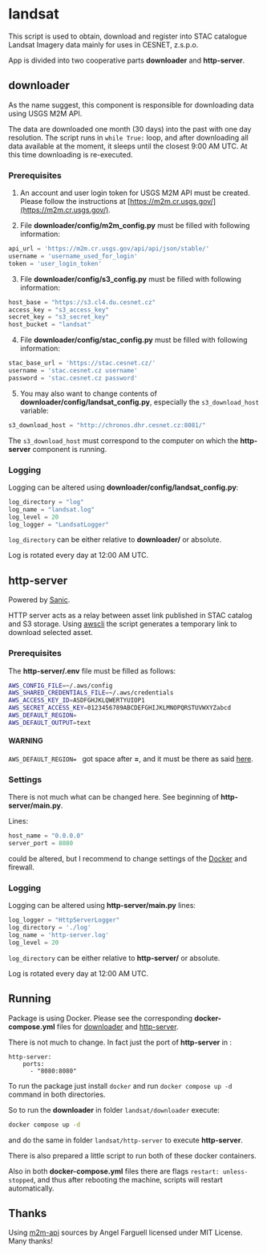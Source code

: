 # landsat

This script is used to obtain, download and register into STAC catalogue Landsat
Imagery data mainly for uses in CESNET, z.s.p.o.

App is divided into two cooperative parts **downloader** and **http-server**.

## downloader

As the name suggest, this component is responsible for downloading data using USGS M2M API.

The data are downloaded one month (30 days) into the past with one day resolution.
The script runs in `while True:` loop, and after downloading all data available at the moment,
it sleeps until the closest 9:00 AM UTC. At this time downloading is re-executed.

### Prerequisites

1) An account and user login token for USGS M2M API must be created.
   Please follow the instructions at [https://m2m.cr.usgs.gov/](https://m2m.cr.usgs.gov/).

2) File **downloader/config/m2m_config.py** must be filled with following information:

```python
api_url = 'https://m2m.cr.usgs.gov/api/api/json/stable/'
username = 'username_used_for_login'
token = 'user_login_token'
```

3) File **downloader/config/s3_config.py** must be filled with following information:

```python
host_base = "https://s3.cl4.du.cesnet.cz"
access_key = "s3_access_key"
secret_key = "s3_secret_key"
host_bucket = "landsat"
```

4) File **downloader/config/stac_config.py** must be filled with following information:

```python
stac_base_url = 'https://stac.cesnet.cz/'
username = 'stac.cesnet.cz username'
password = 'stac.cesnet.cz password'
```

5) You may also want to change contents of **downloader/config/landsat_config.py**, especially
   the `s3_download_host` variable:

```python
s3_download_host = "http://chronos.dhr.cesnet.cz:8081/"
```

The `s3_download_host` must correspond to the computer on which the **http-server** component
is running.

### Logging

Logging can be altered using **downloader/config/landsat_config.py**:

```python
log_directory = "log"
log_name = "landsat.log"
log_level = 20
log_logger = "LandsatLogger"
```

`log_directory` can be either relative to **downloader/** or absolute.

Log is rotated every day at 12:00 AM UTC.

## http-server

Powered by [Sanic](https://sanic.dev/en/).

HTTP server acts as a relay between asset link published in STAC catalog and S3 storage.
Using [awscli](https://du.cesnet.cz/cs/navody/object_storage/cesnet_s3_url_share) the script
generates a temporary link to download selected asset.

### Prerequisites

The **http-server/.env** file must be filled as follows:

```bash
AWS_CONFIG_FILE=~/.aws/config
AWS_SHARED_CREDENTIALS_FILE=~/.aws/credentials
AWS_ACCESS_KEY_ID=ASDFGHJKLQWERTYUIOP1
AWS_SECRET_ACCESS_KEY=0123456789ABCDEFGHIJKLMNOPQRSTUVWXYZabcd
AWS_DEFAULT_REGION= 
AWS_DEFAULT_OUTPUT=text
```

#### WARNING

`AWS_DEFAULT_REGION= ` got space after **=**, and it must be there as
said [here](https://du.cesnet.cz/cs/navody/object_storage/awscli/start).

### Settings

There is not much what can be changed here. See beginning of **http-server/main.py**.

Lines:

```python
host_name = "0.0.0.0"
server_port = 8080
```

could be altered, but I recommend to change settings of the [Docker](#Running) and firewall.

### Logging

Logging can be altered using **http-server/main.py** lines:

```python
log_logger = "HttpServerLogger"
log_directory = './log'
log_name = 'http-server.log'
log_level = 20
```

`log_directory` can be either relative to **http-server/** or absolute.

Log is rotated every day at 12:00 AM UTC.

## Running

Package is using Docker. Please see the corresponding **docker-compose.yml** files for [downloader](#downloader) 
and [http-server](#http-server).

There is not much to change. In fact just the port of **http-server** in :

```docker
http-server:
    ports:
      - "8080:8080"
```

To run the package just install `docker` and run `docker compose up -d` command in both directories.

So to run the **downloader** in folder `landsat/downloader` execute:
```bash
docker compose up -d
```

and do the same in folder `landsat/http-server` to execute **http-server**.

There is also prepared a little script to run both of these docker containers.

Also in both **docker-compose.yml** files there are flags `restart: unless-stopped`, and thus after rebooting the 
machine, scripts will restart automatically.

## Thanks

Using [m2m-api](https://github.com/Fergui/m2m-api) sources by Angel Farguell licensed under MIT License. Many thanks!